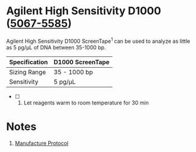 # Agilent High Sensitivity D1000 ([5067-5585](http://www.genomics.agilent.com/en/TapeStation-DNA-RNA-ScreenTape/DNA-Analysis-ScreenTape/?cid=AG-PT-180&tabId=AG-PR-1041&searchText=5067-5585))

Agilent High Sensitivity D1000 ScreenTape<sup>1</sup> can be used to analyze as
little as 5 pg/µL of DNA between 35-1000 bp.


| Specification   | D1000 ScreenTape   |
| --------------- | ------------------ |
| Sizing Range    | 35 - 1000 bp       |
| Sensitivity     | 5 pg/µL            |


- [ ] 1. Let reagents warm to room temperature for 30 min










# Notes

1. [Manufacture Protocol](http://www.agilent.com/cs/library/usermanuals/Public/ScreenTape_HSD1000_QG.pdf)
